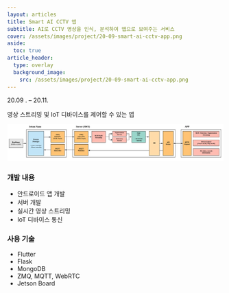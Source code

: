 ```yaml
---
layout: articles
title: Smart AI CCTV 앱
subtitle: AI로 CCTV 영상을 인식, 분석하여 앱으로 보여주는 서비스
cover: /assets/images/project/20-09-smart-ai-cctv-app.png
aside:
  toc: true
article_header:
  type: overlay
  background_image:
    src: /assets/images/project/20-09-smart-ai-cctv-app.png
---
```


<div class="article__content" markdown="1">

20.09 . –  20.11.

영상 스트리밍 및 IoT 디바이스를 제어할 수 있는 앱

![](/assets/images/project/20-09-smart-ai-cctv-architecture.png)

### 개발 내용

- 안드로이드 앱 개발
- 서버 개발
- 실시간 영상 스트리밍
- IoT 디바이스 통신

### 사용 기술

- Flutter
- Flask
- MongoDB
- ZMQ, MQTT, WebRTC
- Jetson Board